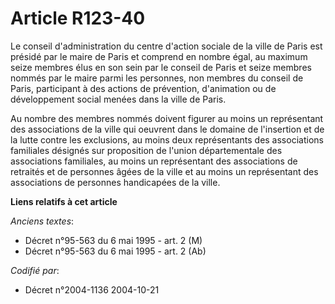 # Article R123-40

Le conseil d'administration du centre d'action sociale de la ville de Paris est présidé par le maire de Paris et comprend en
nombre égal, au maximum seize membres élus en son sein par le conseil de Paris et seize membres nommés par le maire parmi les
personnes, non membres du conseil de Paris, participant à des actions de prévention, d'animation ou de développement social
menées dans la ville de Paris.

Au nombre des membres nommés doivent figurer au moins un représentant des associations de la ville qui oeuvrent dans le
domaine de l'insertion et de la lutte contre les exclusions, au moins deux représentants des associations familiales désignés
sur proposition de l'union départementale des associations familiales, au moins un représentant des associations de retraités
et de personnes âgées de la ville et au moins un représentant des associations de personnes handicapées de la ville.

**Liens relatifs à cet article**

_Anciens textes_:

  - Décret n°95-563 du 6 mai 1995 - art. 2 (M)
  - Décret n°95-563 du 6 mai 1995 - art. 2 (Ab)

_Codifié par_:

  - Décret n°2004-1136 2004-10-21
